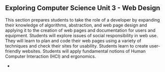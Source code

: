 ## Exploring Computer Science Unit 3 - Web Design

This section prepares students to take the role of a developer by expanding their knowledge of algorithms, abstraction, and web page design and applying it to the creation of web pages and documentation for users and equipment. Students will explore issues of social responsibility in web use. They will learn to plan and code their web pages using a variety of techniques and check their sites for usability. Students learn to create user-friendly websites. Students will apply fundamental notions of Human Computer Interaction (HCI) and ergonomics.

*
